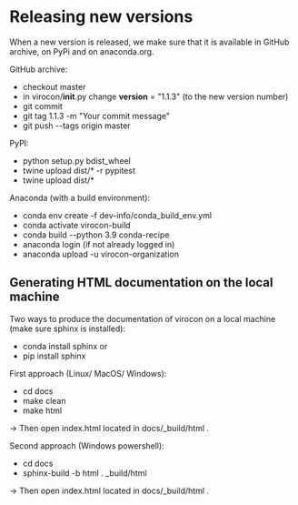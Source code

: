 # Releasing new versions

When a new version is released, we make sure that it is available in GitHub archive, on PyPi and on anaconda.org.

GitHub archive:
* checkout master
* in virocon/__init__.py change __version__ = "1.1.3" (to the new version number)
* git commit
* git tag 1.1.3 -m "Your commit message"
* git push --tags origin master

PyPI:
* python setup.py bdist_wheel
* twine upload dist/* -r pypitest 
* twine upload dist/*

Anaconda (with a build environment):
* conda env create -f dev-info/conda_build_env.yml
* conda activate virocon-build
* conda build --python 3.9 conda-recipe
* anaconda login (if not already logged in)
* anaconda upload -u virocon-organization <path of file mentioned in build>

 ## Generating HTML documentation on the local machine
 
 Two ways to produce the documentation of virocon on a local machine (make sure sphinx is installed):
* conda install sphinx or 
* pip install sphinx

First approach (Linux/ MacOS/ Windows):
* cd docs
* make clean
* make html
 
-> Then open index.html located in docs/_build/html .

Second approach (Windows powershell): 
* cd docs
* sphinx-build -b html . _build/html
 
-> Then open index.html located in docs/_build/html .
